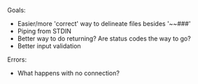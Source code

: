 Goals:

- Easier/more 'correct' way to delineate files besides '~~###' 
- Piping from STDIN
- Better way to do returning? Are status codes the way to go?
- Better input validation

Errors:

- What happens with no connection?
